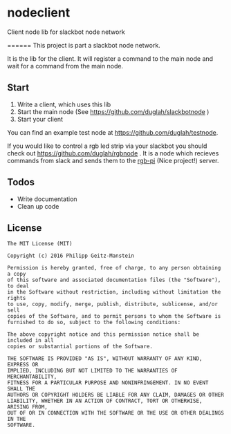 # nodeclient
Client node lib for slackbot node network

======
This project is part a slackbot node network.

It is the lib for the client. It will register a command to the main node and wait for a command from the main node.

## Start
1. Write a client, which uses this lib
2. Start the main node (See https://github.com/duglah/slackbotnode )
3. Start your client

You can find an example test node at https://github.com/duglah/testnode.

If you would like to control a rgb led strip via your slackbot you should check out https://github.com/duglah/rgbnode .
It is a node which recieves commands from slack and sends them to the [rgb-pi](https://github.com/ryupold/rgb-pi)
(Nice project!) server.

## Todos
* Write documentation
* Clean up code


## License
```
The MIT License (MIT)

Copyright (c) 2016 Philipp Geitz-Manstein

Permission is hereby granted, free of charge, to any person obtaining a copy
of this software and associated documentation files (the "Software"), to deal
in the Software without restriction, including without limitation the rights
to use, copy, modify, merge, publish, distribute, sublicense, and/or sell
copies of the Software, and to permit persons to whom the Software is
furnished to do so, subject to the following conditions:

The above copyright notice and this permission notice shall be included in all
copies or substantial portions of the Software.

THE SOFTWARE IS PROVIDED "AS IS", WITHOUT WARRANTY OF ANY KIND, EXPRESS OR
IMPLIED, INCLUDING BUT NOT LIMITED TO THE WARRANTIES OF MERCHANTABILITY,
FITNESS FOR A PARTICULAR PURPOSE AND NONINFRINGEMENT. IN NO EVENT SHALL THE
AUTHORS OR COPYRIGHT HOLDERS BE LIABLE FOR ANY CLAIM, DAMAGES OR OTHER
LIABILITY, WHETHER IN AN ACTION OF CONTRACT, TORT OR OTHERWISE, ARISING FROM,
OUT OF OR IN CONNECTION WITH THE SOFTWARE OR THE USE OR OTHER DEALINGS IN THE
SOFTWARE.
```

